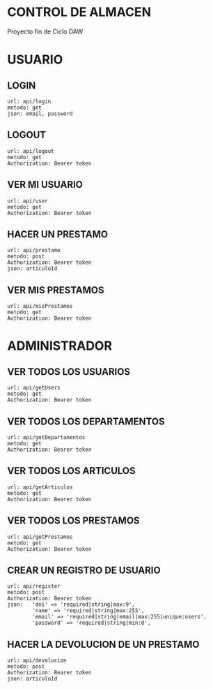 # CONTROL DE ALMACEN

Proyecto fin de Ciclo DAW

# USUARIO
## LOGIN
    url: api/login
    metodo: get
    json: email, password

## LOGOUT
    url: api/logout
    metodo: get
    Authorization: Bearer token
## VER MI USUARIO
    url: api/user
    metodo: get
    Authorization: Bearer token
## HACER UN PRESTAMO
    url: api/prestamo
    metodo: post
    Authorization: Bearer token
    json: articuloId
## VER MIS PRESTAMOS
    url: api/misPrestamos
    metodo: get
    Authorization: Bearer token
# ADMINISTRADOR
## VER TODOS LOS USUARIOS
    url: api/getUsers
    metodo: get
    Authorization: Bearer token
 ## VER TODOS LOS DEPARTAMENTOS
    url: api/getDepartamentos
    metodo: get
    Authorization: Bearer token
## VER TODOS LOS ARTICULOS
    url: api/getArticulos
    metodo: get
    Authorization: Bearer token
## VER TODOS LOS PRESTAMOS
    url: api/getPrestamos
    metodo: get
    Authorization: Bearer token
## CREAR UN REGISTRO DE USUARIO
    url: api/register
    metodo: post
    Authorization: Bearer token
    json:   'dni' => 'required|string|max:9',
            'name' => 'required|string|max:255',
            'email' => 'required|string|email|max:255|unique:users',
            'password' => 'required|string|min:8',
## HACER LA DEVOLUCION DE UN PRESTAMO
    url: api/devolucion
    metodo: post
    Authorization: Bearer token
    json: articuloId
